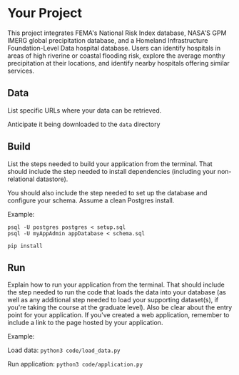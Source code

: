 # Your Project

This project integrates FEMA's National Risk Index database, NASA'S GPM IMERG global precipitation database, and a Homeland Infrastructure Foundation-Level Data hospital database. Users can identify hospitals in areas of high riverine or coastal flooding risk, explore the average monthy precipitation at their locations, and identify nearby hospitals offering similar services.

## Data

List specific URLs where your data can be retrieved. 

Anticipate it being downloaded to the `data` directory

## Build

List the steps needed to build your application from the terminal. That should include the step needed to install dependencies (including your non-relational datastore).

You should also include the step needed to set up the database and configure your schema. Assume a clean Postgres install.

Example:

```
psql -U postgres postgres < setup.sql
psql -U myAppAdmin appDatabase < schema.sql

pip install
```

## Run

Explain how to run your application from the terminal. That should include the step needed to run the code that loads the data into your database (as well as any additional step needed to load your supporting dataset(s), if you're taking the course at the graduate level). Also be clear about the entry point for your application. If you've created a web application, remember to include a link to the page hosted by your application.

Example:

Load data: `python3 code/load_data.py`

Run application: `python3 code/application.py`
